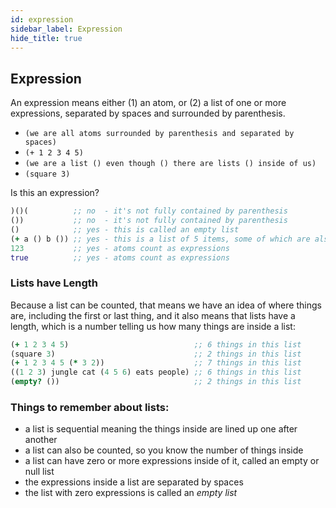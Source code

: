 ```yaml
---
id: expression
sidebar_label: Expression
hide_title: true
---
```


##   Expression

An expression means either (1) an atom, or (2) a list of one or more expressions,
separated by spaces and surrounded by parenthesis.

  * `(we are all atoms surrounded by parenthesis and separated by spaces)`
  * `(+ 1 2 3 4 5)`
  * `(we are a list () even though () there are lists () inside of us)`
  * `(square 3)`

Is this an expression?

``` clojure
)()(          ;; no  - it's not fully contained by parenthesis
())           ;; no  - it's not fully contained by parenthesis
()            ;; yes - this is called an empty list
(+ a () b ()) ;; yes - this is a list of 5 items, some of which are also lists
123           ;; yes - atoms count as expressions
true          ;; yes - atoms count as expressions
```

###  Lists have Length

Because a list can be counted, that means we have an idea of where things are, 
including the first or last thing, and it also means that lists have a length, 
which is a number telling us how many things are inside a list:

``` clojure
(+ 1 2 3 4 5)                            ;; 6 things in this list
(square 3)                               ;; 2 things in this list
(+ 1 2 3 4 5 (* 3 2))                    ;; 7 things in this list
((1 2 3) jungle cat (4 5 6) eats people) ;; 6 things in this list
(empty? ())                              ;; 2 things in this list
```

###  Things to remember about lists:

- a list is sequential meaning the things inside are lined up one after another
- a list can also be counted, so you know the number of things inside
- a list can have zero or more expressions inside of it, called an empty or null list
- the expressions inside a list are separated by spaces
- the list with zero expressions is called an *empty list*
